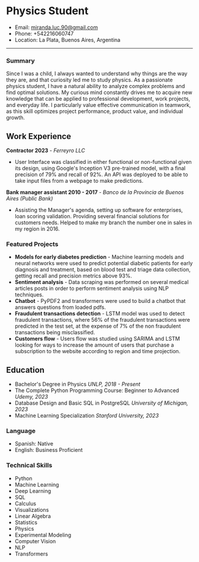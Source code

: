 # Physics Student

- Email: miranda.luc.90@gmail.com
- Phone: +542216060747
- Location: La Plata, Buenos Aires, Argentina

---

### Summary
Since I was a child, I always wanted to understand why things are the way they are, and that curiosity led me to study physics. As a passionate physics student, I have a natural ability to analyze complex problems and find optimal solutions. My curious mind constantly drives me to acquire new knowledge that can be applied to professional development, work projects, and everyday life. I particularly value effective communication in teamwork, as this skill optimizes project performance, product value, and individual growth.

## Work Experience
**Contractor 2023** - _Ferreyro LLC_ 
- User Interface   was classified in either functional or non-functional given its design, using Google's Inception V3 pre-trained model, with a final precision of 79% and recall of 92%. An API was deployed to be able to take input files from a webpage to make predictions. 
 
**Bank manager assistant 2010 - 2017** - _Banco de la Provincia de Buenos Aires (Public Bank)_
- Assisting the Manager's agenda, setting up software for enterprises,  loan scoring validation. Providing several financial solutions for customers needs. Helped to make my branch the number one in sales in my region in 2016.

### Featured Projects
- **Models for early diabetes prediction** - Machine learning models and neural networks were used to predict potential diabetic patients for early diagnosis and treatment, based on blood test and triage data collection, getting recall and precision metrics above 93%.
- **Sentiment analysis** - Data scraping was performed on several medical articles posts in order to perform sentiment analysis using NLP techniques.
- **Chatbot** - PyPDF2 and transformers were used to build a chatbot that answers questions from loaded pdfs. 
- **Fraudulent transactions detection** - LSTM model was used to detect fraudulent transactions, where 56% of the fraudulent transactions were predicted in the test set, at the expense of 7% of the non fraudulent transactions being misclassified.
- **Customers flow** - Users flow was studied using SARIMA and LSTM looking for ways to increase the amount of users that purchase a subscription to the website according to region and time projection. 
  
## Education
- Bachelor's Degree in Physics _UNLP, 2018 - Present_
- The Complete Python Programming Course: Beginner to Advanced _Udemy, 2023_
- Database Design and Basic SQL in PostgreSQL _University of Michigan, 2023_
- Machine Learning Specialization _Stanford University, 2023_
  
### Language
- Spanish: Native
- English: Business Proficient
  
### Technical Skills
- Python
- Machine Learning
- Deep Learning
- SQL
- Calculus
- Visualizations
- Linear Algebra
- Statistics
- Physics
- Experimental Modeling
- Computer Vision
- NLP
- Transformers
